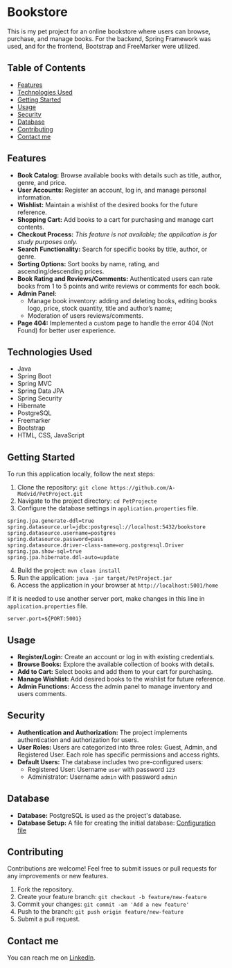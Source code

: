 # Bookstore

This is my pet project for an online bookstore where users can browse, purchase, and manage books. For the backend, Spring Framework was used, and for the frontend, Bootstrap and FreeMarker were utilized.

## Table of Contents

- [Features](#features)
- [Technologies Used](#technologies-used)
- [Getting Started](#getting-started)
- [Usage](#usage)
- [Security](#security)
- [Database](#database)
- [Contributing](#contributing)
- [Contact me](#contact-me)

## Features

- **Book Catalog:** Browse available books with details such as title, author, genre, and price.
- **User Accounts:** Register an account, log in, and manage personal information.
- **Wishlist:** Maintain a wishlist of the desired books for the future reference.
- **Shopping Cart:** Add books to a cart for purchasing and manage cart contents.
- **Checkout Process:** *This feature is not available; the application is for study purposes only.*
- **Search Functionality:** Search for specific books by title, author, or genre.
- **Sorting Options:** Sort books by name, rating, and ascending/descending prices.
- **Book Rating and Reviews/Comments:** Authenticated users can rate books from 1 to 5 points and write reviews or comments for each book.
- **Admin Panel:** 
  - Manage book inventory: adding and deleting books, editing books logo, price, stock quantity, title and author’s name; 
  - Moderation of users reviews/comments.
- **Page 404:** Implemented a custom page to handle the error 404 (Not Found) for better user experience. 

## Technologies Used

- Java
- Spring Boot
- Spring MVC
- Spring Data JPA
- Spring Security
- Hibernate
- PostgreSQL
- Freemarker
- Bootstrap
- HTML, CSS, JavaScript

## Getting Started

To run this application locally, follow the next steps:

1. Clone the repository: `git clone https://github.com/A-Medvid/PetProject.git`
2. Navigate to the project directory: `cd PetProjecte`
3. Configure the database settings in `application.properties` file.
```
spring.jpa.generate-ddl=true
spring.datasource.url=jdbc:postgresql://localhost:5432/bookstore
spring.datasource.username=postgres
spring.datasource.password=pass
spring.datasource.driver-class-name=org.postgresql.Driver
spring.jpa.show-sql=true
spring.jpa.hibernate.ddl-auto=update
```
4. Build the project: `mvn clean install`
5. Run the application: `java -jar target/PetProject.jar`
6. Access the application in your browser at `http://localhost:5001/home`

If it is needed to use another server port, make changes in this line in `application.properties` file.
```
server.port=${PORT:5001}
```

## Usage

- **Register/Login:** Create an account or log in with existing credentials.
- **Browse Books:** Explore the available collection of books with details.
- **Add to Cart:** Select books and add them to your cart for purchasing.
- **Manage Wishlist:** Add desired books to the wishlist for future reference.
- **Admin Functions:** Access the admin panel to manage inventory and users comments.

## Security

- **Authentication and Authorization:** The project implements authentication and authorization for users.
- **User Roles:** Users are categorized into three roles: Guest, Admin, and Registered User. Each role has specific permissions and access rights.
- **Default Users:** The database includes two pre-configured users:
  - Registered User: Username `user` with password `123`
  - Administrator: Username `admin` with password `admin`

## Database

- **Database:** PostgreSQL is used as the project's database.
- **Database Setup:** A file for creating the initial database:
 [Configuration file](https://drive.google.com/file/d/16zxRxX88oGtLM3rgJvXgQhuctVBRx8tn/view?usp=sharing)


## Contributing

Contributions are welcome! Feel free to submit issues or pull requests for any improvements or new features.

1. Fork the repository.
2. Create your feature branch: `git checkout -b feature/new-feature`
3. Commit your changes: `git commit -am 'Add a new feature'`
4. Push to the branch: `git push origin feature/new-feature`
5. Submit a pull request.


## Contact me

You can reach me on [LinkedIn](https://www.linkedin.com/in/arsen-medvid/).
